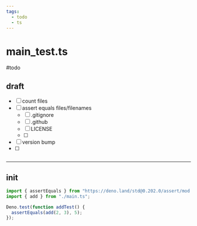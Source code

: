 ```yaml
---
tags:
  - todo
  - ts
---
```

# main_test.ts

#todo 
## draft

- [ ] count files
- [ ] assert equals files/filenames
	- [ ] .gitignore
	- [ ] .github
	- [ ] LICENSE
	- [ ] 
- [ ] version bump
- [ ] 

```ts


```


---

## init

```ts
import { assertEquals } from "https://deno.land/std@0.202.0/assert/mod.ts";
import { add } from "./main.ts";

Deno.test(function addTest() {
  assertEquals(add(2, 3), 5);
});

```


